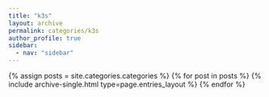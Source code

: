 ```yaml
---
title: "k3s"
layout: archive
permalink: categories/k3s
author_profile: true
sidebar:
  - nav: "sidebar"
---
```

{% assign posts = site.categories.categories %}
{% for post in posts %} {% include archive-single.html type=page.entries_layout %} {% endfor %}
